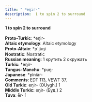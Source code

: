 ```yaml
---
title: " *eŋir-"
description:  1 to spin 2 to surround
---
```

<p data-pagefind-weight="0.5">
<strong> 1 to spin 2 to surround</strong><br><br>
<strong>Proto-Turkic</strong>:  *eŋir-<br>
<strong>Altaic etymology</strong>:  Altaic etymology<br>
<strong> Proto-Altaic</strong>:  *p`i̯ùŋi<br>
<strong>Nostratic</strong>:  Nostratic<br>
<strong>Russian meaning</strong>:  1 крутить 2 окружать<br>
<strong>Turkic</strong>:  *eŋir-<br>
<strong>Tungus-Manchu</strong>:  *puŋ-<br>
<strong>Japanese</strong>:  *pìniàr-<br>
<strong>Comments</strong>:  EDT 113, VEWT 37.<br>
<strong>Old Turkic</strong>:  eŋir- (OUygh.) 1<br>
<strong>Middle Turkic</strong>:  eŋir- (Буд.) 2<br>
<strong>Tuva</strong>:  ē̃r- 1<br>

</p>
